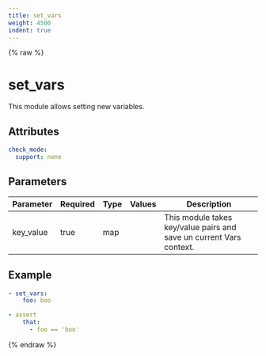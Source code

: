 ```yaml
---
title: set_vars
weight: 4500
indent: true
---
```


{% raw %}
# set_vars

This module allows setting new variables.

## Attributes

```yaml
check_mode:
  support: none
```

## Parameters

| Parameter | Required | Type  | Values | Description                                                         |
|-----------|----------|-------|--------|---------------------------------------------------------------------|
| key_value | true     | map   |        | This module takes key/value pairs and save un current Vars context. |

## Example

```yaml
- set_vars:
    foo: boo

- assert
    that:
      - foo == 'boo'
```

{% endraw %}